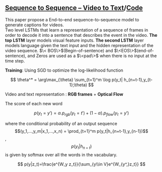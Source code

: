 ## [Sequence to Sequence – Video to Text](https://www.cs.utexas.edu/~vsub/)/[Code](http://vsubhashini.github.io/s2vt.html#code)

This paper propose a End-to-end sequence-to-sequence model to generate captions for videos.<br/>
Two level LSTMs that learn a representation of a sequence of frames in order to decode it into a sentence that describes the event in the video. **The top LSTM** layer models visual feature inputs. **The second LSTM** layer models language given the text input and the hidden representation of the video sequence. $\< BOS\>$(Begin-of-sentence) and $\<EOS\>$(end-of-sentence), and Zeros are used as a $\<pad\>$ when there is no input at the time step.<br/>

**Training**: Using SGD to optimize the log-likelihood function 

$$
\theta^* = \arg\max_{\theta} \sum_{t=1}^m \log p(y_t| h_{n+t-1},y_{t-1};\theta)
$$


Video and text representation : **RGB frames** + **Optical Flow**

The score of each new word 

$$
p(y_t=y') = \alpha . p_{rgb}(y_t=t')+(1-\alpha).p_{flow}(y_t = y')
$$

where the conditional probability of an output sequence $$(y_1,...,y_m|x_1,...,x_n) = \prod_{t=1}^m p(y_t|h_{n+t-1},y_{n-1})$$, $$p(y_t|h_{n+t})$$ is given by softmax over all the words in the vacabulary. 

$$
p(y|z_t)=\frac{e^{W_y z_t}}{\sum_{y\\in V}e^{W_{y^,}z_t}}
$$

